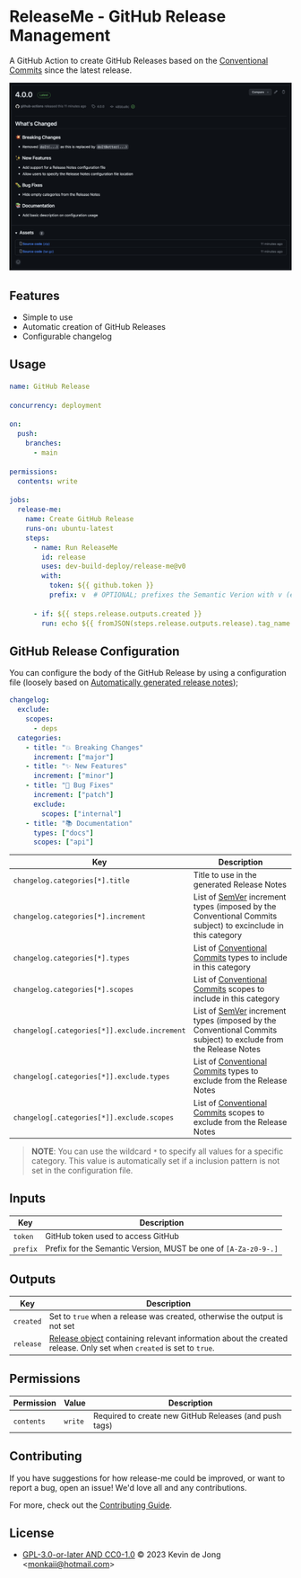 <!--
SPDX-FileCopyrightText: 2023 Kevin de Jong <monkaii@hotmail.com>

SPDX-License-Identifier: GPL-3.0-or-later
-->

# ReleaseMe - GitHub Release Management

A GitHub Action to create GitHub Releases based on the [Conventional Commits] since the latest release.

![Example](./docs/example.png)

## Features

- Simple to use
- Automatic creation of GitHub Releases
- Configurable changelog

## Usage

```yaml
name: GitHub Release

concurrency: deployment

on:
  push:
    branches:
      - main

permissions:
  contents: write

jobs:
  release-me:
    name: Create GitHub Release
    runs-on: ubuntu-latest
    steps:
      - name: Run ReleaseMe
        id: release
        uses: dev-build-deploy/release-me@v0
        with:
          token: ${{ github.token }}
          prefix: v  # OPTIONAL; prefixes the Semantic Verion with v (e.g. v1.0.0)

      - if: ${{ steps.release.outputs.created }}
        run: echo ${{ fromJSON(steps.release.outputs.release).tag_name }}
```

## GitHub Release Configuration

You can configure the body of the GitHub Release by using a configuration file (loosely based on [Automatically generated release notes](https://docs.github.com/en/repositories/releasing-projects-on-github/automatically-generated-release-notes));

```yaml
changelog:
  exclude:
    scopes:
      - deps
  categories:
    - title: "💥 Breaking Changes"
      increment: ["major"]
    - title: "✨ New Features"
      increment: ["minor"]
    - title: "🐛 Bug Fixes"
      increment: ["patch"]
      exclude:
        scopes: ["internal"]
    - title: "📚 Documentation"
      types: ["docs"]
      scopes: ["api"]
```

| Key | Description |
| --- | --- |
| `changelog.categories[*].title` | Title to use in the generated Release Notes |
| `changelog.categories[*].increment` | List of [SemVer] increment types (imposed by the Conventional Commits subject) to excinclude in this category |
| `changelog.categories[*].types` | List of [Conventional Commits] types to include in this category |
| `changelog.categories[*].scopes` | List of [Conventional Commits] scopes to include in this category |
| `changelog[.categories[*]].exclude.increment` | List of [SemVer] increment types (imposed by the Conventional Commits subject) to exclude from the Release Notes |
| `changelog[.categories[*]].exclude.types` | List of [Conventional Commits] types to exclude from the Release Notes
| `changelog[.categories[*]].exclude.scopes` | List of [Conventional Commits] scopes to exclude from the Release Notes |

> **NOTE**: You can use the wildcard `*` to specify all values for a specific category. This value is automatically set if a inclusion pattern is not set in the configuration file.

## Inputs

| Key | Description |
| --- | --- |
| `token` | GitHub token used to access GitHub |
| `prefix` | Prefix for the Semantic Version, MUST be one of `[A-Za-z0-9-.]` |

## Outputs

| Key | Description |
| --- | --- |
| `created` | Set to `true` when a release was created, otherwise the output is not set |
| `release` | [Release object](./src/release.ts) containing relevant information about the created release. Only set when `created` is set to `true`.|

## Permissions

| Permission | Value | Description |
| --- | --- | --- |
| `contents` | `write` | Required to create new GitHub Releases (and push tags) |

## Contributing

If you have suggestions for how release-me could be improved, or want to report a bug, open an issue! We'd love all and any contributions.

For more, check out the [Contributing Guide](CONTRIBUTING.md).

## License

- [GPL-3.0-or-later AND CC0-1.0](LICENSE) © 2023 Kevin de Jong \<monkaii@hotmail.com\>

[SemVer]: https://semver.org
[Conventional Commits]: https://www.conventionalcommits.org/en/v1.0.0/
